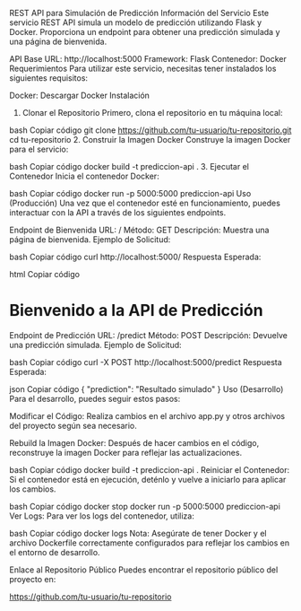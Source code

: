 REST API para Simulación de Predicción
Información del Servicio
Este servicio REST API simula un modelo de predicción utilizando Flask y Docker. Proporciona un endpoint para obtener una predicción simulada y una página de bienvenida.

API Base URL: http://localhost:5000
Framework: Flask
Contenedor: Docker
Requerimientos
Para utilizar este servicio, necesitas tener instalados los siguientes requisitos:

Docker: Descargar Docker
Instalación
1. Clonar el Repositorio
Primero, clona el repositorio en tu máquina local:

bash
Copiar código
git clone https://github.com/tu-usuario/tu-repositorio.git
cd tu-repositorio
2. Construir la Imagen Docker
Construye la imagen Docker para el servicio:

bash
Copiar código
docker build -t prediccion-api .
3. Ejecutar el Contenedor
Inicia el contenedor Docker:

bash
Copiar código
docker run -p 5000:5000 prediccion-api
Uso (Producción)
Una vez que el contenedor esté en funcionamiento, puedes interactuar con la API a través de los siguientes endpoints.

Endpoint de Bienvenida
URL: /
Método: GET
Descripción: Muestra una página de bienvenida.
Ejemplo de Solicitud:

bash
Copiar código
curl http://localhost:5000/
Respuesta Esperada:

html
Copiar código
<!DOCTYPE html>
<html>
<head>
    <title>Welcome</title>
</head>
<body>
    <h1>Bienvenido a la API de Predicción</h1>
</body>
</html>
Endpoint de Predicción
URL: /predict
Método: POST
Descripción: Devuelve una predicción simulada.
Ejemplo de Solicitud:

bash
Copiar código
curl -X POST http://localhost:5000/predict
Respuesta Esperada:

json
Copiar código
{
  "prediction": "Resultado simulado"
}
Uso (Desarrollo)
Para el desarrollo, puedes seguir estos pasos:

Modificar el Código: Realiza cambios en el archivo app.py y otros archivos del proyecto según sea necesario.

Rebuild la Imagen Docker: Después de hacer cambios en el código, reconstruye la imagen Docker para reflejar las actualizaciones.

bash
Copiar código
docker build -t prediccion-api .
Reiniciar el Contenedor: Si el contenedor está en ejecución, deténlo y vuelve a iniciarlo para aplicar los cambios.

bash
Copiar código
docker stop <container-id>
docker run -p 5000:5000 prediccion-api
Ver Logs: Para ver los logs del contenedor, utiliza:

bash
Copiar código
docker logs <container-id>
Nota: Asegúrate de tener Docker y el archivo Dockerfile correctamente configurados para reflejar los cambios en el entorno de desarrollo.

Enlace al Repositorio Público
Puedes encontrar el repositorio público del proyecto en:

https://github.com/tu-usuario/tu-repositorio
